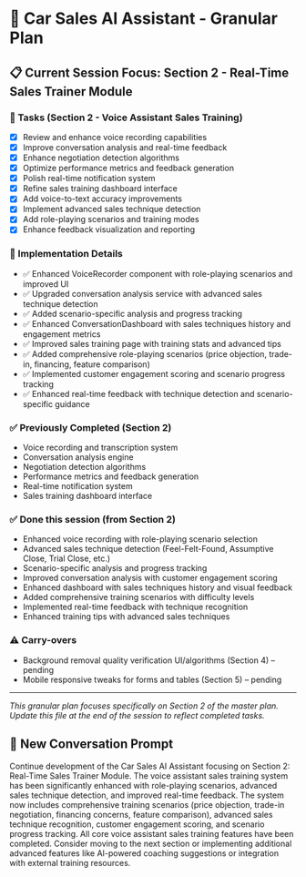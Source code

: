 # 🚗 Car Sales AI Assistant - Granular Plan

## 📋 Current Session Focus: Section 2 - Real-Time Sales Trainer Module

### 🎯 Tasks (Section 2 - Voice Assistant Sales Training)
- [x] Review and enhance voice recording capabilities
- [x] Improve conversation analysis and real-time feedback
- [x] Enhance negotiation detection algorithms
- [x] Optimize performance metrics and feedback generation
- [x] Polish real-time notification system
- [x] Refine sales training dashboard interface
- [x] Add voice-to-text accuracy improvements
- [x] Implement advanced sales technique detection
- [x] Add role-playing scenarios and training modes
- [x] Enhance feedback visualization and reporting

### 🔧 Implementation Details
- ✅ Enhanced VoiceRecorder component with role-playing scenarios and improved UI
- ✅ Upgraded conversation analysis service with advanced sales technique detection
- ✅ Added scenario-specific analysis and progress tracking
- ✅ Enhanced ConversationDashboard with sales techniques history and engagement metrics
- ✅ Improved sales training page with training stats and advanced tips
- ✅ Added comprehensive role-playing scenarios (price objection, trade-in, financing, feature comparison)
- ✅ Implemented customer engagement scoring and scenario progress tracking
- ✅ Enhanced real-time feedback with technique detection and scenario-specific guidance

### ✅ Previously Completed (Section 2)
- Voice recording and transcription system
- Conversation analysis engine
- Negotiation detection algorithms
- Performance metrics and feedback generation
- Real-time notification system
- Sales training dashboard interface

### ✅ Done this session (from Section 2)
- Enhanced voice recording with role-playing scenario selection
- Advanced sales technique detection (Feel-Felt-Found, Assumptive Close, Trial Close, etc.)
- Scenario-specific analysis and progress tracking
- Improved conversation analysis with customer engagement scoring
- Enhanced dashboard with sales techniques history and visual feedback
- Added comprehensive training scenarios with difficulty levels
- Implemented real-time feedback with technique recognition
- Enhanced training tips with advanced sales techniques

### ⚠️ Carry-overs
- Background removal quality verification UI/algorithms (Section 4) – pending
- Mobile responsive tweaks for forms and tables (Section 5) – pending

---

*This granular plan focuses specifically on Section 2 of the master plan. Update this file at the end of the session to reflect completed tasks.*

## 🎯 New Conversation Prompt

Continue development of the Car Sales AI Assistant focusing on Section 2: Real-Time Sales Trainer Module. The voice assistant sales training system has been significantly enhanced with role-playing scenarios, advanced sales technique detection, and improved real-time feedback. The system now includes comprehensive training scenarios (price objection, trade-in negotiation, financing concerns, feature comparison), advanced sales technique recognition, customer engagement scoring, and scenario progress tracking. All core voice assistant sales training features have been completed. Consider moving to the next section or implementing additional advanced features like AI-powered coaching suggestions or integration with external training resources.
